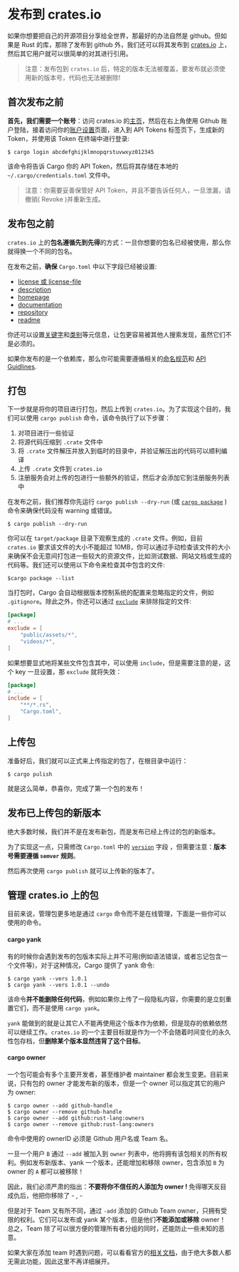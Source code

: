 # 发布到 crates.io

如果你想要把自己的开源项目分享给全世界，那最好的办法自然是 github。但如果是 Rust 的库，那除了发布到 github 外，我们还可以将其发布到 [crates.io](https://crates.io) 上，然后其它用户就可以很简单的对其进行引用。

> 注意：发布包到 `crates.io` 后，特定的版本无法被覆盖，要发布就必须使用新的版本号，代码也无法被删除!

## 首次发布之前

**首先，我们需要一个账号**：访问 crates.io 的[主页](https://crates.io)，然后在右上角使用 Github 账户登陆，接着访问你的[账户设置](https://crates.io/settings/profile)页面，进入到 API Tokens 标签页下，生成新的 Token，并使用该 Token 在终端中进行登录:

```shell
$ cargo login abcdefghijklmnopqrstuvwxyz012345
```

该命令将告诉 Cargo 你的 API Token，然后将其存储在本地的 `~/.cargo/credentials.toml` 文件中。

> 注意：你需要妥善保管好 API Token，并且不要告诉任何人，一旦泄漏，请撤销( Revoke )并重新生成。

## 发布包之前

`crates.io` 上的**包名遵循先到先得**的方式：一旦你想要的包名已经被使用，那么你就得换一个不同的包名。

在发布之前，**确保** `Cargo.toml` 中以下字段已经被设置:

- [license 或 license-file](https://course.rs/toolchains/cargo/reference/manifest.html#license和license-file)
- [description](https://course.rs/toolchains/cargo/reference/manifest.html#description)
- [homepage](https://course.rs/toolchains/cargo/reference/manifest.html#homepage)
- [documentation](https://course.rs/toolchains/cargo/reference/manifest.html#documentation)
- [repository](https://course.rs/toolchains/cargo/reference/manifest.html#repository)
- [readme](https://course.rs/toolchains/cargo/reference/manifest.html#readme)

你还可以设置[关键字](https://course.rs/toolchains/cargo/reference/manifest.html#keywords)和[类别](https://course.rs/toolchains/cargo/reference/manifest.html#categories)等元信息，让包更容易被其他人搜索发现，虽然它们不是必须的。

如果你发布的是一个依赖库，那么你可能需要遵循相关的[命名规范](https://course.rs/practice/naming.html)和 [API Guidlines](https://rust-lang.github.io/api-guidelines/).

## 打包

下一步就是将你的项目进行打包，然后上传到 `crates.io`。为了实现这个目的，我们可以使用 `cargo publish` 命令，该命令执行了以下步骤：

1. 对项目进行一些验证
2. 将源代码压缩到 `.crate` 文件中
3. 将 `.crate` 文件解压并放入到临时的目录中，并验证解压出的代码可以顺利编译
4. 上传 `.crate` 文件到 `crates.io`
5. 注册服务会对上传的包进行一些额外的验证，然后才会添加它到注册服务列表中

在发布之前，我们推荐你先运行 `cargo publish --dry-run` (或 [`cargo package`](https://doc.rust-lang.org/stable/cargo/commands/cargo-package.html) ) 命令来确保代码没有 warning 或错误。

```shell
$ cargo publish --dry-run
```

你可以在 `target/package` 目录下观察生成的 `.crate` 文件。例如，目前 `crates.io` 要求该文件的大小不能超过 10MB，你可以通过手动检查该文件的大小来确保不会无意间打包进一些较大的资源文件，比如测试数据、网站文档或生成的代码等。我们还可以使用以下命令来检查其中包含的文件:

```shell
$cargo package --list
```

当打包时，Cargo 会自动根据版本控制系统的配置来忽略指定的文件，例如 `.gitignore`。除此之外，你还可以通过 [`exclude`](https://course.rs/toolchains/cargo/reference/manifest.html#exclude和include) 来排除指定的文件:

```toml
[package]
# ...
exclude = [
    "public/assets/*",
    "videos/*",
]
```

如果想要显式地将某些文件包含其中，可以使用 `include`，但是需要注意的是，这个 key 一旦设置，那 `exclude` 就将失效：

```toml
[package]
# ...
include = [
    "**/*.rs",
    "Cargo.toml",
]
```

## 上传包

准备好后，我们就可以正式来上传指定的包了，在根目录中运行：

```shell
$ cargo pulish
```

就是这么简单，恭喜你，完成了第一个包的发布！

## 发布已上传包的新版本

绝大多数时候，我们并不是在发布新包，而是发布已经上传过的包的新版本。

为了实现这一点，只需修改 `Cargo.toml` 中的 [`version`](https://course.rs/toolchains/cargo/reference/manifest.html#version) 字段 ，但需要注意：**版本号需要遵循 `semver` 规则**。

然后再次使用 `cargo publish` 就可以上传新的版本了。

## 管理 crates.io 上的包

目前来说，管理包更多地是通过 `cargo` 命令而不是在线管理，下面是一些你可以使用的命令。

#### cargo yank

有的时候你会遇到发布的包版本实际上并不可用(例如语法错误，或者忘记包含一个文件等)，对于这种情况，Cargo 提供了 yank 命令:

```shell
$ cargo yank --vers 1.0.1
$ cargo yank --vers 1.0.1 --undo
```

该命令**并不能删除任何代码**，例如如果你上传了一段隐私内容，你需要的是立刻重置它们，而不是使用 `cargo yank`。

`yank` 能做到的就是让其它人不能再使用这个版本作为依赖，但是现存的依赖依然可以继续工作。`crates.io` 的一个主要目标就是作为一个不会随着时间变化的永久性包存档，但**删除某个版本显然违背了这个目标**。

#### cargo owner

一个包可能会有多个主要开发者，甚至维护者 maintainer 都会发生变更。目前来说，只有包的 owner 才能发布新的版本，但是一个 owner 可以指定其它的用户为 owner:

```shell
$ cargo owner --add github-handle
$ cargo owner --remove github-handle
$ cargo owner --add github:rust-lang:owners
$ cargo owner --remove github:rust-lang:owners
```

命令中使用的 ownerID 必须是 Github 用户名或 Team 名。

一旦一个用户 `B` 通过 `--add` 被加入到 `owner` 列表中，他将拥有该包相关的所有权利。例如发布新版本、yank 一个版本，还能增加和移除 owner，包含添加 `B` 为 owner 的 `A` 都可以被移除！

因此，我们必须严肃的指出：**不要将你不信任的人添加为 owner !** 免得哪天反目成仇后，他把你移除了 - , -

但是对于 Team 又有所不同，通过 `-add` 添加的 Github Team owner，只拥有受限的权利。它们可以发布或 yank 某个版本，但是他们**不能添加或移除** owner！总之，Team 除了可以很方便的管理所有者分组的同时，还能防止一些未知的恶意。

如果大家在添加 team 时遇到问题，可以看看官方的[相关文档](https://doc.rust-lang.org/stable/cargo/reference/publishing.html#github-permissions)，由于绝大多数人都无需此功能，因此这里不再详细展开。

